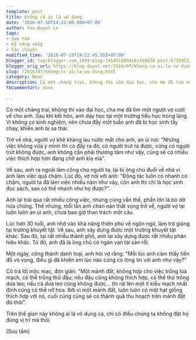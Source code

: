 ```yaml
---
template: post
title: Không có ai là vô dụng
date: '2016-07-18T14:22:00.000+07:00'
author: Van-Duyet Le
tags:
- Sưu tầm
- Kỹ năng sống
- Câu chuyện
modified_time: '2016-07-18T14:22:45.555+07:00'
blogger_id: tag:blogger.com,1999:blog-3454518094181460838.post-6735973211713961223
blogger_orig_url: https://blog.duyet.net/2016/07/khong-co-ai-la-vo-dung.html
slug: /2016/07/khong-co-ai-la-vo-dung.html
category: News
description: Có một chàng trai, không thi vào đại học, cha mẹ đã tìm một người vợ cưới về cho anh. Sau khi kết hôn, anh dạy học tại một trường tiểu học trong làng. Vì không có kinh nghiệm, nên chưa đầy một tuần anh đã bị học sinh tẩy chay, khiến anh bị sa thải.
fbCommentUrl: none

---
```


Có một chàng trai, không thi vào đại học, cha mẹ đã tìm một người vợ cưới về cho anh. Sau khi kết hôn, anh dạy học tại một trường tiểu học trong làng. Vì không có kinh nghiệm, nên chưa đầy một tuần anh đã bị học sinh tẩy chay, khiến anh bị sa thải.

Trở về nhà, người vợ khẽ khàng lau nước mắt cho anh, an ủi nói: "Những việc không vừa ý mình thì có đầy ra đó, có người trút ra được, cũng có người trút không được, anh không cần phải thương tâm như vậy, cũng sẽ có nhiều việc thích hợp hơn đang chờ anh kia mà".

Về sau, anh ra ngoài làm công cho người ta, lại bị ông chủ đuổi về nhà vì anh làm việc quá chậm. Lúc đó, vợ nói với anh: "Động tác luôn có nhanh có chậm, người ta đã làm việc nhiều năm như vậy, còn anh thì chỉ là học sinh đọc sách, sao có thể nhanh như họ được?".

Anh lại trải qua rất nhiều công việc, nhưng cũng vẫn thế, phần lớn là bỏ dở nửa chừng. Thế nhưng, mỗi lần anh chán nản thất vọng trở về, người vợ lại luôn luôn an ủi anh, chưa bao giờ than trách một câu.

Lúc hơn 30 tuổi, anh nhờ vào khả năng thiên phú về ngôn ngữ, làm trợ giảng tại trường khuyết tật. Về sau, anh xây dựng được một trường khuyết tật khác. Sau đó, tại rất nhiều thành phố, anh lại xây dựng được rất nhiều phân hiệu khác. Từ đó, anh đã là ông chủ có ngàn vạn tài sản rồi.

Một ngày, công thành danh toại, anh hỏi vợ rằng: "Mỗi lúc anh cảm thấy tiền đồ vô vọng, điều gì đã khiến em lúc nào cũng có lòng tin với anh như vậy?"

Cô trả lời mộc mạc, đơn giản:
"Một mảnh đất, không hợp cho việc trồng lúa mạch, có thể trồng thử đậu; nếu đậu cũng không thích hợp, có thể thử trồng dưa leo; nếu cả dưa leo cũng không được… thì rải lên một ít kiều mạch nhất định cũng có thể nở hoa. Bởi vì một mảnh đất, luôn luôn có một hạt giống thích hợp với nó, cuối cùng cũng sẽ có thành quả thu hoạch trên mảnh đất đó thôi".

Trên thế gian này không ai là vô dụng cả, chỉ có điều chúng ta không đặt họ đúng vị trí mà thôi.

(Sưu tầm)
